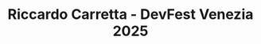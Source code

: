 ---
title: "Riccardo Carretta - DevFest Venezia 2025"
name: "Riccardo Carretta"
photo: "/images/speakers/riccardo-carretta.webp"
bio: "Starting from web projects for friends, I became a professional web full-stack developer. Recently started working with startups, directing all tech operations.
Ranging from simple to complex websites, I studied and learnt how to integrate the human factor (through User Experience and graphic interfaces) into my projects.
Experienced in React/NextJS and Flutter for development, and Firebase/Supabase for backend."
jobTitle: "Freelancer Web Developer and UX/UI Designer"
twitter: ""
linkedin: "https://www.linkedin.com/in/riccardo-carretta"
website: ""
featured: false
lang: eng
presentation:
    title: "Web Development Simplified: Next.js and the Modern Stack"
    abstract: "The world of web development is constantly evolving, with new frameworks, libraries, and techniques emerging at a rapid pace: it's so easy to feel overwhelmed!

In this session, we'll cut through the noise and focus on one of the most popular frameworks today: Next.js.
Discover how Next.js can simplify the process of building modern websites, with a comparison of the latest rendering and data fetching methods: static (hard-coded, SSG), dynamic (client-side fetching, SSR) and hybrid (ISR, PPR).

Whether you're a beginner or have some experience, join us to gain clarity on how to build better websites, faster."
---